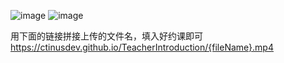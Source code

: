 ![image](https://github.com/ctinusDev/TeacherIntroduction/assets/8769274/4ab73ee3-0eab-4147-9ea5-ef18c0cea3c4)
![image](https://github.com/ctinusDev/TeacherIntroduction/assets/8769274/c5b5bc22-5878-4fe6-b307-2eef9fe59cfd)

用下面的链接拼接上传的文件名，填入好约课即可
https://ctinusdev.github.io/TeacherIntroduction/{fileName}.mp4
